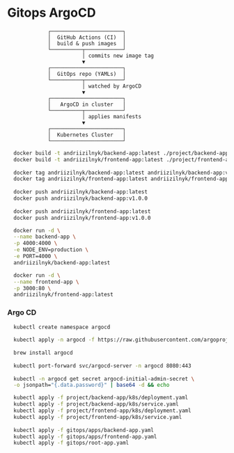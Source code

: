 # Gitops ArgoCD

                 ┌───────────────────────┐
                 │  GitHub Actions (CI)  │
                 │  build & push images  │
                 └──────────┬────────────┘
                            │ commits new image tag
                            ▼
                 ┌───────────────────────┐
                 │  GitOps repo (YAMLs)  │
                 └──────────┬────────────┘
                            │ watched by ArgoCD
                            ▼
                 ┌───────────────────────┐
                 │   ArgoCD in cluster   │
                 └──────────┬────────────┘
                            │ applies manifests
                            ▼
                 ┌───────────────────────┐
                 │  Kubernetes Cluster   │
                 └───────────────────────┘

```bash
  docker build -t andriizilnyk/backend-app:latest ./project/backend-app
  docker build -t andriizilnyk/frontend-app:latest ./project/frontend-app
  
  docker tag andriizilnyk/backend-app:latest andriizilnyk/backend-app:v1.0.0
  docker tag andriizilnyk/frontend-app:latest andriizilnyk/frontend-app:v1.0.0
  
  docker push andriizilnyk/backend-app:latest
  docker push andriizilnyk/backend-app:v1.0.0
  
  docker push andriizilnyk/frontend-app:latest
  docker push andriizilnyk/frontend-app:v1.0.0
```

```bash
  docker run -d \
  --name backend-app \
  -p 4000:4000 \
  -e NODE_ENV=production \
  -e PORT=4000 \
  andriizilnyk/backend-app:latest
```

```bash
  docker run -d \
  --name frontend-app \
  -p 3000:80 \
  andriizilnyk/frontend-app:latest
```

### Argo CD

```bash
  kubectl create namespace argocd
  
  kubectl apply -n argocd -f https://raw.githubusercontent.com/argoproj/argo-cd/stable/manifests/install.yaml
  
  brew install argocd
  
  kubectl port-forward svc/argocd-server -n argocd 8080:443
  
  kubectl -n argocd get secret argocd-initial-admin-secret \
  -o jsonpath="{.data.password}" | base64 -d && echo
```

```bash
  kubectl apply -f project/backend-app/k8s/deployment.yaml
  kubectl apply -f project/backend-app/k8s/service.yaml
  kubectl apply -f project/frontend-app/k8s/deployment.yaml
  kubectl apply -f project/frontend-app/k8s/service.yaml
  
  kubectl apply -f gitops/apps/backend-app.yaml
  kubectl apply -f gitops/apps/frontend-app.yaml
  kubectl apply -f gitops/root-app.yaml
```
